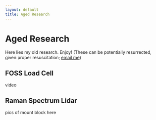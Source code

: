 ```yaml
---
layout: default
title: Aged Research
---
```


# Aged Research

Here lies my old research. Enjoy! (These can be potentially resurrected, given proper resuscitation; [email me](<d.kllr.jr@gmail.com>))

## FOSS Load Cell

video

## Raman Spectrum Lidar

pics of mount block here
